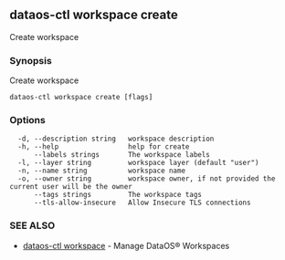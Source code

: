 ## dataos-ctl workspace create

Create workspace

### Synopsis

Create workspace

```
dataos-ctl workspace create [flags]
```

### Options

```
  -d, --description string   workspace description
  -h, --help                 help for create
      --labels strings       The workspace labels
  -l, --layer string         workspace layer (default "user")
  -n, --name string          workspace name
  -o, --owner string         workspace owner, if not provided the current user will be the owner
      --tags strings         The workspace tags
      --tls-allow-insecure   Allow Insecure TLS connections
```

### SEE ALSO

* [dataos-ctl workspace](dataos-ctl_workspace.md)	 - Manage DataOS® Workspaces

